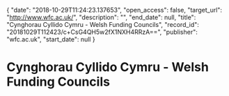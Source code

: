 {
  "date": "2018-10-29T11:24:23.137653", 
  "open_access": false, 
  "target_url": "http://www.wfc.ac.uk/", 
  "description": "", 
  "end_date": null, 
  "title": "Cynghorau Cyllido Cymru - Welsh Funding Councils", 
  "record_id": "20181029T112423/c+CsG4QH5w2fX1NXH4RRzA==", 
  "publisher": "wfc.ac.uk", 
  "start_date": null
}

# Cynghorau Cyllido Cymru - Welsh Funding Councils

